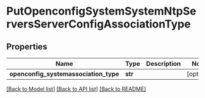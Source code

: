 # PutOpenconfigSystemSystemNtpServersServerConfigAssociationType

## Properties
Name | Type | Description | Notes
------------ | ------------- | ------------- | -------------
**openconfig_systemassociation_type** | **str** |  | [optional] 

[[Back to Model list]](../README.md#documentation-for-models) [[Back to API list]](../README.md#documentation-for-api-endpoints) [[Back to README]](../README.md)



